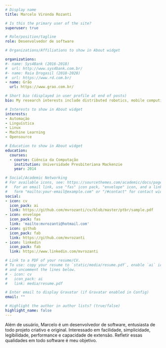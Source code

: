 ```yaml
---
# Display name
title: Marcelo Vironda Rozanti

# Is this the primary user of the site?
superuser: true

# Role/position/tagline
role: Desenvolvedor de software

# Organizations/Affiliations to show in About widget

organizations:
#- name: Sys4Bank (2016-2018) 
#  url: http://www.sys4bank.com.br/ 
#- name: Raia Drogasil (2018-2020) 
#  url: https://www.rd.com.br/ 
- name: Grão 
  url: https://www.grao.com.br/ 

# Short bio (displayed in user profile at end of posts)
bio: My research interests include distributed robotics, mobile computing and programmable matter.

# Interests to show in About widget
interests:
- Automação
- Linguística
- Linux
- Machine Learning
- Opensource

# Education to show in About widget
education:
  courses:
  - course: Ciência da Computação
    institution: Universidade Presbiteriana Mackenzie 
    year: 2014

# Social/Academic Networking
# For available icons, see: https://sourcethemes.com/academic/docs/page-builder/#icons
#   For an email link, use "fas" icon pack, "envelope" icon, and a link in the
#   form "mailto:your-email@example.com" or "/#contact" for contact widget.
social:
- icon: cv
  icon_pack: ai
  link: https://github.com/mvrozanti/cv/blob/master/ptbr/sample.pdf
- icon: envelope
  icon_pack: fas
  link: 'mailto:mvrozanti@hotmail.com'
- icon: github
  icon_pack: fab
  link: https://github.com/mvrozanti
- icon: linkedin
  icon_pack: fab
  link: https://www.linkedin.com/mvrozanti

# Link to a PDF of your resume/CV.
# To use: copy your resume to `static/media/resume.pdf`, enable `ai` icons in `params.toml`, 
# and uncomment the lines below.
# - icon: cv
#   icon_pack: ai
#   link: media/resume.pdf

# Enter email to display Gravatar (if Gravatar enabled in Config)
email: ""

# Highlight the author in author lists? (true/false)
highlight_name: false
---
```

Além de usuário, Marcelo é um desenvolvedor de software, entusiasta de todo projeto criativo e original. Interessado em facilidade, simplicidade, legibilidade, performance e capacidade de extensão. Refletir essas qualidades em todo software é meu objetivo.
